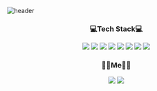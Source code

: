 

![header](https://capsule-render.vercel.app/api?type=slice&color=auto&height=300&section=header&text=HongJunHo&fontSize=90)

<h3 align="center">💻Tech Stack💻</h3>


<div align="center"></svg><img src="https://img.shields.io/badge/Go-00ADD8?style=flat-square&logo=Go&logoColor=white"/> </svg><img src="https://img.shields.io/badge/Gin-008ECF?style=flat-square&logo=Gin&logoColor=white"/> </svg><img src="https://img.shields.io/badge/Docker-2496ED?style=flat-square&logo=Docker&logoColor=white"/> </svg><img src="https://img.shields.io/badge/Java-007396?style=flat-square&logo=Java&logoColor=white"/> <img src="https://img.shields.io/badge/Spring Boot-6DB33F?style=flat-square&logo=Spring Boot&logoColor=white"/> <img src="https://img.shields.io/badge/MYSQL-4479A1?style=flat-square&logo=MYSQL&logoColor=white"/> <img src="https://img.shields.io/badge/Amazon AWS-232F3E?style=flat-square&logo=Amazon AWS&logoColor=white"/> <img src="https://img.shields.io/badge/PWA-5A0FC8?style=flat-square&logo=PWA&logoColor=white"/></div> 


<h3 align="center">👨‍💻Me👨‍💻</h3>

<div align="center">
<a href="https://romantic-hubcap-331.notion.site/Juno-357452be2d5e41bea28edb0878fe19d8"><img src="https://img.shields.io/badge/resume-000000?style=flat-square&logo=Notion&logoColor=white"/></a> <a href="https://bit.ly/3GYkK3T"><img src="https://img.shields.io/badge/PortFolio-204ECF?style=flat-square&logo=GitHub&logoColor=white"/></a>
</div>
